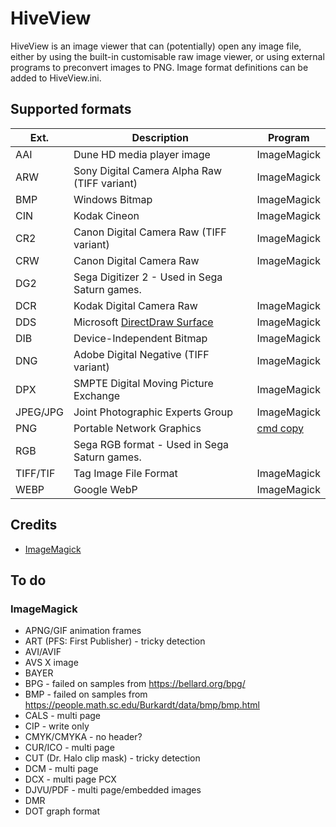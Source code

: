 # HiveView

HiveView is an image viewer that can (potentially) open any image file, either by using the built-in customisable raw image viewer, or using external programs to preconvert images to PNG. Image format definitions can be added to HiveView.ini.

## Supported formats

Ext. | Description | Program
--- | --- | ---
AAI | Dune HD media player image | ImageMagick
ARW | Sony Digital Camera Alpha Raw (TIFF variant) | ImageMagick
BMP | Windows Bitmap | ImageMagick
CIN | Kodak Cineon | ImageMagick
CR2 | Canon Digital Camera Raw (TIFF variant) | ImageMagick
CRW | Canon Digital Camera Raw | ImageMagick
DG2 | Sega Digitizer 2 - Used in Sega Saturn games. | 
DCR | Kodak Digital Camera Raw | ImageMagick
DDS | Microsoft [DirectDraw Surface](https://en.wikipedia.org/wiki/DirectDraw_Surface) | ImageMagick
DIB | Device-Independent Bitmap | ImageMagick
DNG | Adobe Digital Negative (TIFF variant) | ImageMagick
DPX | SMPTE Digital Moving Picture Exchange | ImageMagick
JPEG/JPG | Joint Photographic Experts Group | ImageMagick
PNG | Portable Network Graphics | [cmd copy](https://learn.microsoft.com/en-us/windows-server/administration/windows-commands/copy)
RGB | Sega RGB format - Used in Sega Saturn games. | 
TIFF/TIF | Tag Image File Format | ImageMagick
WEBP | Google WebP | ImageMagick

## Credits

* [ImageMagick](https://github.com/ImageMagick/ImageMagick)

## To do
### ImageMagick
* APNG/GIF animation frames
* ART (PFS: First Publisher) - tricky detection
* AVI/AVIF
* AVS X image
* BAYER
* BPG - failed on samples from https://bellard.org/bpg/
* BMP - failed on samples from https://people.math.sc.edu/Burkardt/data/bmp/bmp.html
* CALS - multi page
* CIP - write only
* CMYK/CMYKA - no header?
* CUR/ICO - multi page
* CUT (Dr. Halo clip mask) - tricky detection
* DCM - multi page
* DCX - multi page PCX
* DJVU/PDF - multi page/embedded images
* DMR
* DOT graph format